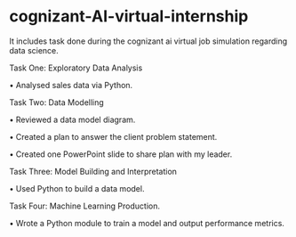 # cognizant-AI-virtual-internship
It includes task done during the cognizant ai virtual job simulation regarding data science.


Task One: Exploratory Data Analysis

• Analysed sales data via Python.

Task Two: Data Modelling

• Reviewed a data model diagram.

• Created a plan to answer the client problem statement.

• Created one PowerPoint slide to share plan with my leader.

Task Three: Model Building and Interpretation

• Used Python to build a data model.

Task Four: Machine Learning Production.

• Wrote a Python module to train a model and output performance metrics.
